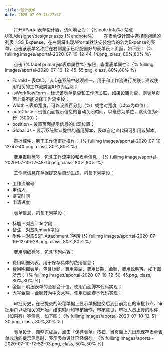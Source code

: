 ```yaml
---
title: 设计表单
date: 2020-07-09 13:27:32
---
```


&emsp;&emsp;打开APortal表单设计器，访问地址为：
{% note info%}
    站点URL/designer/designer.aspx
{%endnote%}
&emsp;&emsp;在表单设计器中选择刚创建的列表：SS_Expense，在左侧将出现APortal默认安装包含的名为Expense的表单，点击该表单名称后在右侧显示已经配置好的表单设计页面，如下图：
{% fullimg images/aportal-2020-07-10-12-44-14.png,  class, 80%,80% %}

&emsp;&emsp;点击 {% label primary@表单属性%} 按钮，查看表单属性：
{% fullimg images/aportal-2020-07-10-12-45-55.png,  class, 80%,80% %}

* FormId – 表单ID，该ID在系统中必须唯一，用于和工作流进行关联；建议使用相关的工作流类型ID作为后缀；
* isWorkflowForm – 标记该表单是否和工作流关联，如果设置为否，则表单页面上将不能选择工作流字段；
* Width – 表单宽度，可以设置百分比（%）或绝对宽度（以px为单位）；
* autoClose – 设置页面提示信息的自动关闭时间，以毫秒为单位，默认值为5秒（5000）；
* position – 设置页面提示信息的出现位置；
* Global Js – 显示系统默认提供的通用脚本，表单自定义代码可引用该脚本。

&emsp;&emsp;审批控件，用于工作流审批操作：
{% fullimg images/aportal-2020-07-10-12-47-40.png,  class, 80%,80% %}

&emsp;&emsp;费用报销标签，包含工作流字段和表单信息： 
{% fullimg images/aportal-2020-07-10-12-48-14.png,  class, 80%,80% %}

&emsp;&emsp;工作流信息在单据提交后自动生成，包含下列字段：
* 工作流编号
* 申请人
* 提交时间
* 申请进度

&emsp;&emsp;表单信息，包含下列字段：
* 标题 – 对应Title字段
* 备注 – 对应Remark字段
* 附件 – 对应SSF_Attachment_1字段
{% fullimg images/aportal-2020-07-10-12-49-28.png,  class, 80%,80% %}

&emsp;&emsp;费用明细标签，包含下列内容：
* 费用明细列表，用于保存具体的费用信息；
* 费用明细表单，包含标题、费用类型、费用日期、金额、费用说明等，如下图所示：
{% fullimg images/aportal-2020-07-10-12-50-45.png,  class, 80%,80% %}
* 金额 – 明细表单的金额合计值，使用页面脚本代码实现；
* 大写金额 – 金额转为中文大写，使用页面脚本代码实现；

&emsp;&emsp;审批历史，在已提交的流程单据上显示单据提交后到目前为止的审批节点、审批用户以及相关的开始、结束时间和审核操作，审核意见，审批人员上传的附件（如果有）等信息，如下图：
{% fullimg images/aportal-2020-07-10-12-51-30.png,  class, 80%,80% %}

&emsp;&emsp;表单设计、调整完成后，点击『保存表单』按钮，当页面上方出现保存表单表单成功的提示信息时，表示表单设计已经保存。
{% fullimg images/aportal-2020-07-10-12-52-03.png,  class, 50%,50% %}